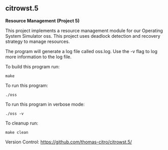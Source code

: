 ## citrowst.5

**Resource Management (Project 5)**

This project implements a resource management module for our Operating System Simulator oss. This project uses deadlock detection and recovery strategy to manage resources.

The program will generate a log file called oss.log. Use the -v flag to log more information to the log file.

To build this program run:
```
make
```

To run this program:
```    
./oss
```

To run this program in verbose mode:
```    
./oss -v
```

To cleanup run:
```
make clean
```

Version Control:
https://github.com/thomas-citro/citrowst.5/
